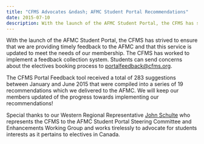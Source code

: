 ```yaml
---
title: "CFMS Advocates &ndash; AFMC Student Portal Recommendations"
date: 2015-07-10
description: With the launch of the AFMC Student Portal, the CFMS has strived to ensure that we are providing timely feedback to the AFMC and that this service is updated to meet the needs of our membership.
---
```


With the launch of the AFMC Student Portal, the CFMS has strived to ensure that we are providing timely feedback to the AFMC and that this service is updated to meet the needs of our membership. The CFMS has worked to implement a feedback collection system.  Students can send concerns about the electives booking process to [portalfeedback@cfms.org](mailto:portalfeedback@cfms.org).

The CFMS Portal Feedback tool received a total of 283 suggestions between January and June 2015 that were compiled into a series of 19 recommendations which we delivered to the AFMC.  We will keep our members updated of the progress towards implementing our recommendations!

Special thanks to our Western Regional Representative [John Schulte](mailto:jps279@campus.usask.ca) who represents the CFMS to the AFMC Student Portal Steering Committee and Enhancements Working Group and works tirelessly to advocate for students interests as it pertains to electives in Canada.